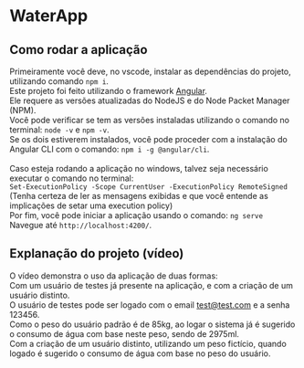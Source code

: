 # WaterApp

## Como rodar a aplicação

Primeiramente você deve, no vscode, instalar as dependências do projeto, utilizando comando `npm i`.
<br> Este projeto foi feito utilizando o framework [Angular](https://angular.io/).
<br> Ele requere as versões atualizadas do NodeJS e do Node Packet Manager (NPM).
<br> Você pode verificar se tem as versões instaladas utilizando o comando no terminal: `node -v` e `npm -v`.
<br> Se os dois estiverem instalados, você pode proceder com a instalação do Angular CLI com o comando: `npm i -g @angular/cli`.
<br>
<br> Caso esteja rodando a aplicação no windows, talvez seja necessário executar o comando no terminal:
<br> `Set-ExecutionPolicy -Scope CurrentUser -ExecutionPolicy RemoteSigned`
<br> (Tenha certeza de ler as mensagens exibidas e que você entende as implicações de setar uma execution policy)
<br> Por fim, você pode iniciar a aplicação usando o comando: `ng serve`
<br> Navegue até `http://localhost:4200/`.

## Explanação do projeto (vídeo)

O vídeo demonstra o uso da aplicação de duas formas:
<br>Com um usuário de testes já presente na aplicação, e com a criação de um usuário distinto.
<br>O usuário de testes pode ser logado com o email test@test.com e a senha 123456.
<br>Como o peso do usuário padrão é de 85kg, ao logar o sistema já é sugerido o consumo de água com base neste peso, sendo de 2975ml.
<br>Com a criação de um usuário distinto, utilizando um peso fictício, quando logado é sugerido o consumo de água com base no peso do usuário.